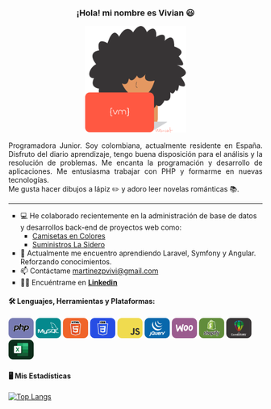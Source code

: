 
<div align="center">
    
### ¡Hola! mi nombre es Vivian 😃
    
<img src="art/vivian-art.png" width="200">
</div>
<div align="justify">
    
Programadora Junior. Soy colombiana, actualmente residente en España. Disfruto del diario aprendizaje, tengo buena disposición para el análisis y la resolución de problemas. Me encanta la programación y desarrollo de aplicaciones. Me entusiasma trabajar con PHP y formarme en nuevas tecnologías.<br>
Me gusta hacer dibujos a lápiz ✏️ y adoro leer novelas románticas 📚.
</div>
<hr>
<div id="info-profile">
<ul>
    <li type=square>💻 He colaborado recientemente en la administración de base de datos y desarrollos back-end de proyectos web como:
        <ul>
            <li type=square><a href="https://camisetasencolores.es/">Camisetas en Colores</a></li>
            <li type=square><a href="https://suministroslasidero.com/">Suministros La Sidero</a></li>
        </ul>
    </li>
    <li type=square>📝 Actualmente me encuentro aprendiendo Laravel, Symfony y Angular. Reforzando conocimientos.</li>
    <li type=square>📫 Contáctame <a href="mailto:martinezpvivi@gmail.com">martinezpvivi@gmail.com</a></li>
    <li type=square>🙋‍♀️ Encuéntrame en <a href="https://www.linkedin.com/in/vivian-mart%C3%ADnez-920803277/"><strong>Linkedin</strong></a></li>
</ul>
</div>

#### 🛠️ Lenguajes, Herramientas y Plataformas:
<div align="left">
<img src="icons/icon-php.png" title="PHP" width="50">
<img src="icons/icon-mysql.png" title="MYSQL" width="50">
<img src="icons/icon-html5.png" title="HTML5" width="50">
<img src="icons/icon-css.png" title="CSS" width="50">
<img src="icons/icon-js.png" title="JS" width="50">
<img src="icons/icon-jquery.png" title="JQUERY" width="50">
<img src="icons/icon-woo.png" title="WOOCOMMERCE" width="50">
<img src="icons/icon-shopify.png" title="SHOPIFY" width="50">
<img src="icons/icon-corel.png" title="CORELDRAW" width="50">
<img src="icons/icon-excel.png" title="EXCEL" width="50">
</div>

#### 🖥️ Mis Estadísticas
[![Top Langs](https://github-readme-stats.vercel.app/api/top-langs/?username=vivianmartinez&hide_progress=false&theme=highcontrast)](https://github.com/vivianmartinez/github-readme-stats)
